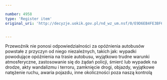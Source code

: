 ```yaml
---

number: 4958
type: 'Register item'
original_uri: 'http://decyzje.uokik.gov.pl/nd_wz_um.nsf/0/E9D6EB4FE3BF67CEC1257B8E00361AD8?OpenDocument'


---
```


Przewoźnik nie ponosi odpowiedzialności za opóźnienia autobusów powstałe z przyczyn od niego niezależnych, takich jak: wypadki powodujące opóźnienia na trasie autobusu, wyjątkowo trudne warunki atmosferyczne, zastosowanie się do żądań policji, śmierć lub wypadek na drodze, akty wandalizmu i terroru, zamknięcie drogi, objazdy, wyjątkowe natężenie ruchu, awaria pojazdu, inne okoliczności poza naszą kontrolą
